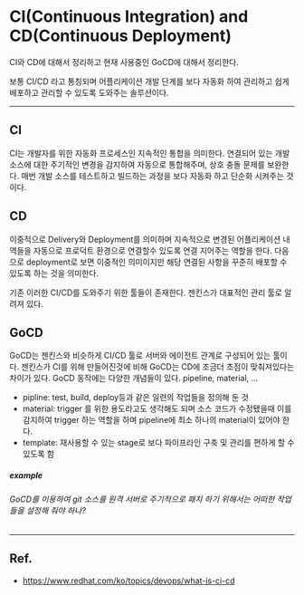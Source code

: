 # CI(Continuous Integration) and CD(Continuous Deployment)
CI와 CD에 대해서 정리하고 현재 사용중인 GoCD에 대해서 정리한다. 

보통 CI/CD 라고 통칭되며 어플리케이션 개발 단계를 보다 자동화 하여 관리하고 쉽게 배포하고 관리할 수 있도록 도와주는 솔루션이다. 

-------------
## CI
CI는 개발자를 위한 자동화 프로세스인 지속적인 통합을 의미한다. 연결되어 있는 개발 소스에 대한 주기적인 변경을 감지하여 자동으로 통합해주며, 상호 충돌 문제를 보완한다. 
매번 개발 소스를 테스트하고 빌드하는 과정을 보다 자동화 하고 단순화 시켜주는 것이다. 

## CD
이중적으로 Delivery와 Deployment를 의미하며 지속적으로 변경된 어플리케이션 내역들을 자동으로 프로덕트 환경으로 연결할수 있도록 연결 지어주는 역할을 한다.
다음으로 deployment로 보면 이중적인 의미이지만 해당 연결된 사항을 꾸준히 배포할 수 있도록 하는 것을 의미한다. 

기존 이러한 CI/CD를 도와주기 위한 툴들이 존재한다. 젠킨스가 대표적인 관리 툴로 알려져 있다. 


## GoCD
GoCD는 젠킨스와 비슷하게 CI/CD 툴로 서버와 에이전트 관계로 구성되어 있는 툴이다. 젠킨스가 CI를 위해 만들어진것에 비해 GoCD는 CD에 조금더 초점이 맞춰져있다는
차이가 있다. GoCD 동작에는 다양한 개념들이 있다. pipeline, material, ...

 * pipline: test, build, deploy등과 같은 일련의 작업들을 정의해 둔 것
 * material: trigger 를 위한 용도라고도 생각해도 되며 소스 코드가 수정됐을때 이를 감지하여 trigger 하는 역할을 하며 pipeline에  최소 하나의 material이 있어야 한다. 
 * template: 재사용할 수 있는 stage로 보다 파이프라인 구축 및 관리를 편하게 할 수 있도록 함

##### example
###### GoCD를 이용하여 git 소스를 원격 서버로 주기적으로 패치 하기 위해서는 어떠한 작업들을 설정해 줘야 하나? 




------------

## Ref.
* https://www.redhat.com/ko/topics/devops/what-is-ci-cd
